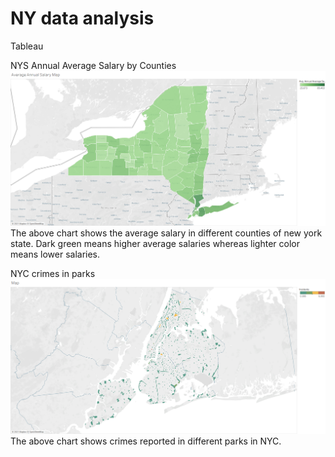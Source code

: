 # NY data analysis
Tableau

NYS Annual Average Salary by Counties
![](salary_img.png)
The above chart shows the average salary in different counties of new york state. Dark green means higher average salaries whereas lighter color means lower salaries.

NYC crimes in parks
![](nyc_parks.png)
The above chart shows crimes reported in different parks in NYC.
